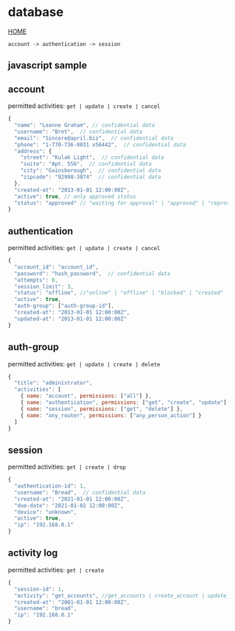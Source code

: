# database

[HOME](../../README.md)

```
account -> authentication -> session
```

## javascript sample

## account

permitted activities:
`get | update | create | cancel`

```javascript
{
  "name": "Leanne Graham", // confidential data
  "username": "Bret",  // confidential data
  "email": "Sincere@april.biz",  // confidential data
  "phone": "1-770-736-8031 x56442",  // confidential data
  "address": {
    "street": "Kulak Light",  // confidential data
    "suite": "Apt. 556",  // confidential data
    "city": "Gainsborough",  // confidential data
    "zipcode": "92998-3874"  // confidential data
  },
  "created-at": "2013-01-01 12:00:00Z",
  "active": true, // only approved status
  "status": "approved" // "waiting for approval" | "approved" | "reproved" | "blocked"
}
```

## authentication

permitted activities:
`get | update | create | cancel`

```javascript
{
  "account_id": "account_id",
  "password": "hash_password",  // confidential data
  "attempts": 0,
  "session_limit": 3,
  "status": "offline", //"online" | "offline" | "blocked" | "created"
  "active": true,
  "auth-group": ["auth-group-id"],
  "created-at": "2013-01-01 12:00:00Z",
  "updated-at": "2013-01-01 12:00:00Z"
}
```

## auth-group

permitted activities:
`get | update | create | delete`

```javascript
{
  "title": "administrator",
  "activities": [
    { name: "account", permissions: ["all"] },
    { name: "authentication", permissions: ["get", "create", "update"] },
    { name: "session", permissions: ["get", "delete"] },
    { name: "any_router", permissions: ["any_person_action"] }
  ]
}
```

## session

permitted activities:
`get | create | drop`

```javascript
{
  "authentication-id": 1,
  "username": "Bread",  // confidential data
  "created-at": "2021-01-01 12:00:00Z",
  "due-date": "2021-01-02 12:00:00Z",
  "device": "unknown",
  "active": true,
  "ip": "192.168.0.1"
}
```

## activity log

permitted activities:
`get | create`

```javascript
{
  "session-id": 1,
  "activity": "get_accounts", //get_accounts | create_account | update_account | delete_account | cancel_account
  "created-at": "2001-01-01 12:00:00Z",
  "username": "bread",
  "ip": "192.168.0.1"
}
```

